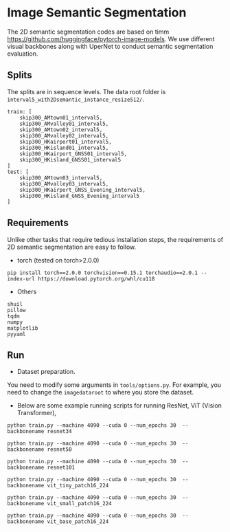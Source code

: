 # Image Semantic Segmentation

The 2D semantic segmentation codes are based on timm https://github.com/huggingface/pytorch-image-models. We use different visual backbones along with UperNet to conduct semantic segmentation evaluation.


## Splits
The splits are in sequence levels. The data root folder is `interval5_with2Dsemantic_instance_resize512/`.
```
train: [
    skip300_AMtown01_interval5, 
    skip300_AMvalley01_interval5, 
    skip300_AMtown02_interval5,
    skip300_AMvalley02_interval5, 
    skip300_HKairport01_interval5, 
    skip300_HKisland01_interval5,
    skip300_HKairport_GNSS01_interval5, 
    skip300_HKisland_GNSS01_interval5
]
test: [
    skip300_AMtown03_interval5, 
    skip300_AMvalley03_interval5, 
    skip300_HKairport_GNSS_Evening_interval5,
    skip300_HKisland_GNSS_Evening_interval5
]
```


## Requirements
Unlike other tasks that require tedious installation steps, the requirements of 2D semantic segmentation are easy to follow.
- torch (tested on torch>2.0.0)
```
pip install torch==2.0.0 torchvision==0.15.1 torchaudio==2.0.1 --index-url https://download.pytorch.org/whl/cu118
```

- Others
```
shuil
pillow
tqdm
numpy
matplotlib
pyyaml

```

## Run
- Dataset preparation. 

You need to modify some arguments in `tools/options.py`. For example, you need to change the `imagedataroot` to where you store the dataset. 

- Below are some example running scripts for running ResNet, ViT (Vision Transformer), 
```
python train.py --machine 4090 --cuda 0 --num_epochs 30  --backbonename resnet34

python train.py --machine 4090 --cuda 0 --num_epochs 30  --backbonename resnet50

python train.py --machine 4090 --cuda 0 --num_epochs 30  --backbonename resnet101

python train.py --machine 4090 --cuda 0 --num_epochs 30  --backbonename vit_tiny_patch16_224

python train.py --machine 4090 --cuda 0 --num_epochs 30  --backbonename vit_small_patch16_224

python train.py --machine 4090 --cuda 0 --num_epochs 30  --backbonename vit_base_patch16_224
```